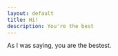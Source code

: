 ```yaml
---
layout: default
title: Hi!
description: You're the best
---
```


As I was saying, you are the bestest.
